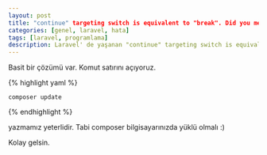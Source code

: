 ```yaml
---
layout: post
title: "continue" targeting switch is equivalent to "break". Did you mean to use "continue 2"
categories: [genel, laravel, hata]
tags: [laravel, programlama]
description: Laravel' de yaşanan "continue" targeting switch is equivalent to "break". Did you mean to use "continue 2" hatasının çözümü
---
```



Basit bir çözümü var.
Komut satırını açıyoruz.

{% highlight yaml %}

    composer update

{% endhighlight %}

yazmamız yeterlidir.
Tabi composer bilgisayarınızda yüklü olmalı :)

Kolay gelsin.

